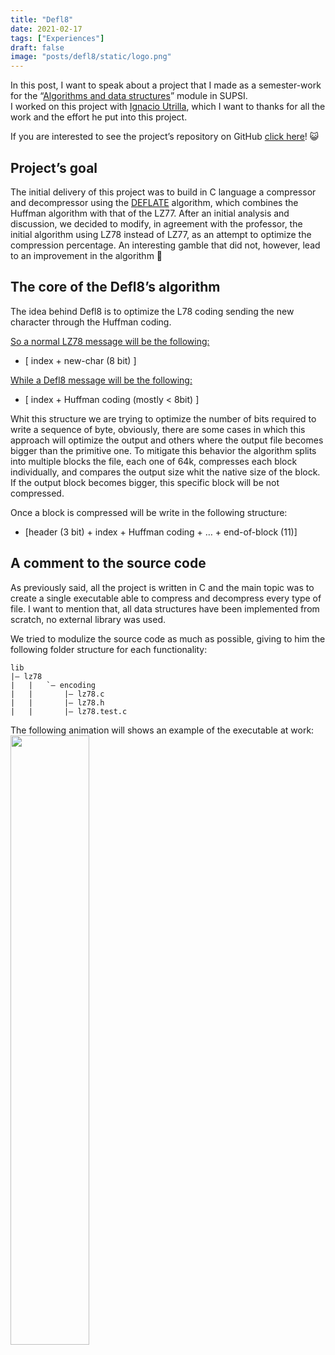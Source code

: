 ```yaml
---
title: "Defl8"
date: 2021-02-17
tags: ["Experiences"]
draft: false
image: "posts/defl8/static/logo.png"
---
```


In this post, I want to speak about a project that I made as a semester-work for the “[Algorithms and data structures](https://www.supsi.ch/dti/bachelor/ingegneria-informatica/piano-studio-offerta-formativa/piano-studio/dettaglio-piano-studio/dettaglio-modulo.158172.backLink.b1046c04-728f-44a0-b4ad-5a72df905579&ps=3188.html)” module in SUPSI.
<br>I worked on this project with [Ignacio Utrilla](https://github.com/IgnacioUtrilla), which I want to thanks for all the work and the effort he put into this project.

If you are interested to see the project’s repository on GitHub [click here](https://github.com/IgnacioUtrilla/defl8)! 😺

## Project’s goal

The initial delivery of this project was to build in C language a compressor and decompressor using the [DEFLATE](https://tools.ietf.org/html/rfc1951) algorithm, which combines the Huffman algorithm with that of the LZ77.
After an initial analysis and discussion, we decided to modify, in agreement with the professor, the initial algorithm using LZ78 instead of LZ77, as an attempt to optimize the compression percentage.
An interesting gamble that did not, however, lead to an improvement in the algorithm 🙁

## The core of the Defl8’s algorithm

The idea behind Defl8 is to optimize the L78 coding sending the new character through the Huffman coding.

<u>So a normal LZ78 message will be the following:</u>
* [ index + new-char (8 bit) ]

<u>While a Defl8 message will be the following:</u>
* [ index + Huffman coding (mostly < 8bit) ]

Whit this structure we are trying to optimize the number of bits required to write a sequence of byte, obviously, there are some cases in which this approach will optimize the output and others where the output file becomes bigger than the primitive one.
To mitigate this behavior the algorithm splits into multiple blocks the file, each one of 64k, compresses each block individually, and compares the output size whit the native size of the block. If the output block becomes bigger, this specific block will be not compressed.

Once a block is compressed will be write in the following structure:

* [header (3 bit) + index + Huffman coding + … + end-of-block (11)]

## A comment to the source code

As previously said, all the project is written in C and the main topic was to create a single executable able to compress and decompress every type of file.
I want to mention that, all data structures have been implemented from scratch, no external library was used.

We tried to modulize the source code as much as possible, giving to him the following folder structure for each functionality:

```
lib
|– lz78
|   |   `– encoding
|   |       |– lz78.c
|   |       |– lz78.h
|   |       |– lz78.test.c
```

The following animation will shows an example of the executable at work:
<img src="static/defl8gif.gif" width="50%" height="50%" align="center" class="center">

